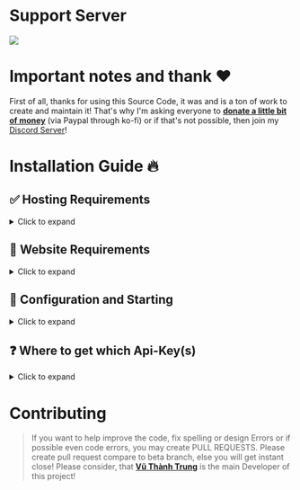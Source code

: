 # Support Server

<a href="https://discord.gg/5q6zxM5vnT"><img src="https://discord.com/api/guilds/1142287130526224404/widget.png"></a>

# Important notes and thank ❤️

First of all, thanks for using this Source Code, it was and is a ton of work to create and maintain it!
That's why I'm asking everyone to [**donate a little bit of money**](https://ko-fi.com/devtrung) (via Paypal through ko-fi) or if that's not possible, then join my [Discord Server](https://discord.gg/5q6zxM5vnT)!

# Installation Guide 🔥

## ✅ Hosting Requirements

<details>
  <summary>Click to expand</summary>

- [nodejs](https://nodejs.org) version 16.6 or higher, I recommend the latest STABLE version
- A VPS would be advised, so you don't need to keep your PC/laptop/RasPi 24/7 online!
- At least 50MB of RAM and 0.25vCPU

</details>

## 🤖 Website Requirements

<details>
  <summary>Click to expand</summary>
 
  1. Download the [Source Code](https://github.com/vuthanhtrung2010/spotify-status)
     * Either by: `git clone https://github.com/vuthanhtrung2010/spotify-status`
     * Or by downloading it as a zip from a branch
  
</details>

## 🤖 Configuration and Starting

<details>
  <summary>Click to expand</summary>

**NOTE:** _You can do the exact same configuration inside of the `.env.example` file, just make sure to rename it to `.env` or use environment variables!_

1.  Ensure that you have installed all node modules by running `npm i`
2.  Ensure that you have renamed `.env.example` to `.env` and added environment variables
3.  Now run `npm run build` then run `npm start` or `npm start` or `pm2 start npm --name Status -- start` if you using a VPS to run the website as production mode. You can also run the website as developer mode by `npm run dev` or `pm2 start "npm run dev" --name Status`. Might add `npx` to the prefix of `pm2` if you are not using the runtime version!
4. Now go to the `/login` route and login to your Spotify Account!
5. Enjoy!

</details>

## ❓ Where to get which Api-Key(s)

<details>
  <summary>Click to expand</summary>

**NOTE:** _You can do the exact same configuration inside of the `.env.example` file, just make sure to rename it to `.env` or use environment variables!_

1. `./.env`
   - `client_secret` you can get from: [Spotify Developer Dashboard](https://developer.spotify.com)
   - `client_id` you can get from: [Spotify Developer Dashboard](https://developer.spotify.com)
   - `redirect_uri` whatever you set for your domain/website, route `/callback`.
   - `DATABASE_URL` get from your self host postgresql database (supports postgresql version 14 or version 16, not suggesting using lower version).
   - `secret` you can generate from a password generator or just simply slam your keyboard for a secret.
   - `email` is email that you use to register to Spotify platform.
   - `PORT` is your port number the website listening to. Default if none it will be listen in http://localhost:3000/

</details>

# Contributing

> If you want to help improve the code, fix spelling or design Errors or if possible even code errors, you may create PULL REQUESTS.
> Please create pull request compare to beta branch, else you will get instant close!
> Please consider, that [**Vũ Thành Trung**](https://github.com/vuthanhtrung2010) is the main Developer of this project!
